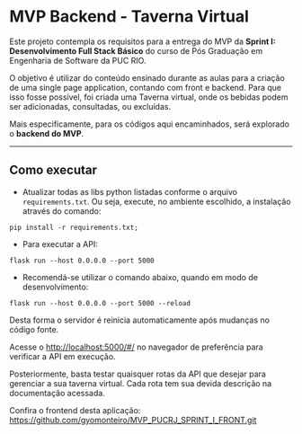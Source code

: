 # MVP Backend - Taverna Virtual

Este projeto contempla os requisitos para a entrega do MVP da **Sprint I: Desenvolvimento Full Stack Básico** do curso de Pós Graduação em Engenharia de Software da PUC RIO.

O objetivo é utilizar do conteúdo ensinado durante as aulas para a criação de uma single page application, contando com front e backend. Para que isso fosse possível, foi criada uma Taverna virtual, onde os bebidas podem ser adicionadas, consultadas, ou excluídas.

Mais especificamente, para os códigos aqui encaminhados, será explorado o **backend do MVP**.

---
## Como executar 

- Atualizar todas as libs python listadas conforme o arquivo `requirements.txt`. Ou seja, execute, no ambiente escolhido, a instalação através do comando: 
```
pip install -r requirements.txt;
```
- Para executar a API: 
```
flask run --host 0.0.0.0 --port 5000
```

- Recomendá-se utilizar o comando abaixo, quando em modo de desenvolvimento:
```
flask run --host 0.0.0.0 --port 5000 --reload
```
Desta forma o servidor é reinicia automaticamente após mudanças no código fonte.


Acesse o [http://localhost:5000/#/](http://localhost:5000/#/) no navegador de preferência para verificar a API em execução.

Posteriormente, basta testar quaisquer rotas da API que desejar para gerenciar a sua taverna virtual. Cada rota tem sua devida descrição na documentação acessada.

Confira o frontend desta aplicação: https://github.com/gyomonteiro/MVP_PUCRJ_SPRINT_I_FRONT.git
